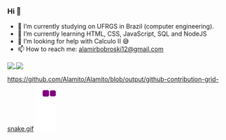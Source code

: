 ### Hi 👋

- 🔭 I’m currently studying on UFRGS in Brazil (computer engineering).
- 🌱 I’m currently learning HTML, CSS, JavaScript, SQL and NodeJS
- 🤔 I’m looking for help with Calculo II 😅
- 📫 How to reach me: alamirbobroski12@gmail.com

<div>
  <a href="https://github.com/Alamito">
  <img height="180em"   align="center" src="https://github-readme-stats.vercel.app/api?username=Alamito&show_icons=true&theme=react&include_all_commits=true&count_private=true"/>
  <img height="180em"  align="center" src="https://github-readme-stats.vercel.app/api/top-langs/?username=Alamito&layout=compact&langs_count=7&theme=react" />
  
   https://github.com/Alamito/Alamito/blob/output/github-contribution-grid-snake.gif
    ![snake gif](https://github.com/Alamito/Alamito/blob/output/github-contribution-grid-snake.gif)
